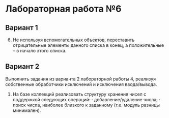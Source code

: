 # Лабораторная работа №6
## Вариант 1
6. Не используя вспомогательных объектов, переставить отрицательные элементы данного списка в конец, а положительные – в начало этого списка.

## Вариант 2
Выполнить задания из варианта 2 лабораторной работы 4, реализуя собственные обработчики исключений и исключения ввода/вывода.

1. На базе коллекций реализовать структуру хранения чисел с поддержкой следующих операций: · добавление/удаление числа; · поиск числа, наиболее близкого к заданному (т.е. модуль разницы минимален).

